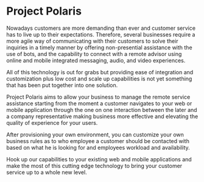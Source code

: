 # Project Polaris

Nowadays customers are more demanding than ever and customer service has to live up to their expectations. Therefore, several businesses require a more agile way of communicating with their customers to solve their inquiries in a timely manner by offering non-presential assistance with the use of bots, and the capability to connect with a remote advisor using online and mobile integrated messaging, audio, and video experiences.
 
All of this technology is out for grabs but providing ease of integration and customization plus low cost and scale up capabilities is not yet something that has been put together into one solution.
 
Project Polaris aims to allow your business to manage the remote service assistance starting from the moment a customer navigates to your web or mobile application through the one on one interaction between the later and a company representative making business more effective and elevating the quality of experience for your users.

After provisioning your own environment, you can customize your own business rules as to who employee a customer should be contacted with based on what he is looking for and employees workload and availability.

Hook up our capabilities to your existing web and mobile applications and make the most of this cutting edge technology to bring your customer service up to a whole new level.
